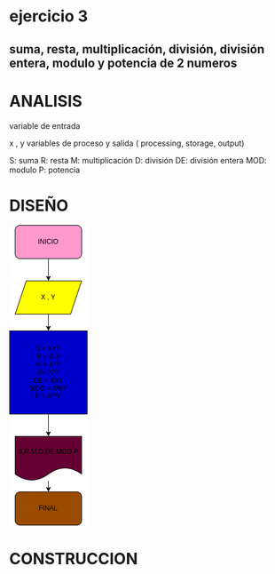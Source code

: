 # ejercicio 3

## suma, resta, multiplicación, división, división entera, modulo y potencia de 2 numeros
 
# ANALISIS
variable de entrada

x , y
variables de proceso y salida ( processing, storage, output)

S: suma
R: resta
M: multiplicación
D: división
DE: división entera
MOD: modulo
P: potencia

# DISEÑO

![diagrama de flujo](diagrama.png "diagrama de flujo")

# CONSTRUCCION

